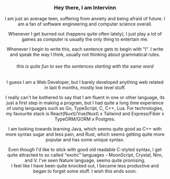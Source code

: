 <div align="center">
<h3> Hey there, I am Intervinn </h3>
I am just an average teen, suffering from anxiety and being afraid of future. I am a fan of software engineering and computer science overall. <br/>

Whenever I get burned out (happens quite often lately), I just play a lot of games as computer is usually the only thing to entertain me. </br>
  
Whenever I begin to write this, each sentence gets to begin with "I". I write and speak the way I think, usually not thinking about grammatical rules.

###### this is quite fun to see the sentences starting with the same word
  
I guess I am a Web Developer, but I barely developed anything web related in last 6 months, mostly low level stuff. </br>

I really can't be bothered to say that I am fluent in one or other language, its just a first step in making a program, but I had quite a long time experience of using languages such as Go, TypeScript, C, C++, Lua. For technologies, my favourite stack is React(Nuxt)/Vue(Nuxt) x Tailwind and Express/Fiber x TypeORM/GORM x Postgres.  </br>

I am looking towards learning Java, which seems quite good as C++ with more syntax sugar and less pain, and Rust, which seems getting quite more popular and has some unique syntax. </br>

Even though I'd like to stick with good old readable C-styled syntax, I get quite attracted to so called "exotic" languages - MoonScript, Crystal, Nim, and V. I've seen Nature language, seems quite promising. <br/>
I feel like I have been quite knocked out, I became less productive and began to forget some stuff. I wish this ends soon.

</div>

